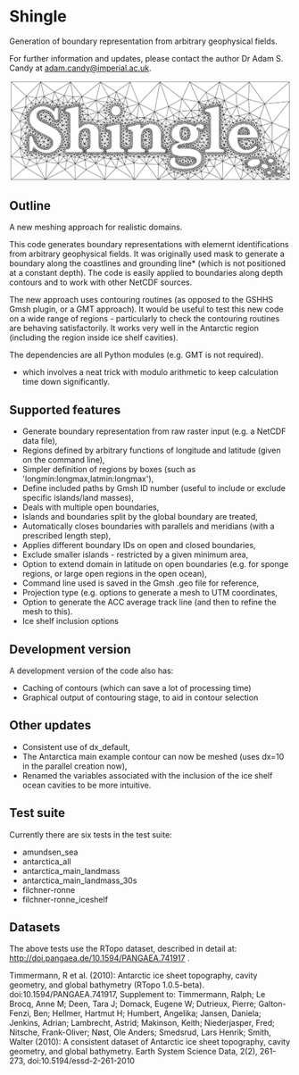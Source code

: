 Shingle
=======

Generation of boundary representation from arbitrary geophysical fields.

For further information and updates, please contact the author Dr Adam S. Candy at adam.candy@imperial.ac.uk.

![Shingle](./data/shingle.png?raw=true "Shingle")

Outline
-------

A new meshing approach for realistic domains.
  
This code generates boundary representations with elemernt identifications from arbitrary geophysical fields.  It was originally used  mask to generate a boundary along the coastlines and grounding line* (which is not positioned at a constant depth).  The code is easily applied to boundaries along depth contours and to work with other NetCDF sources.
  
The new approach uses contouring routines (as opposed to the GSHHS Gmsh plugin, or a GMT approach).  It would be useful to test this new code on a wide range of regions - particularly to check the contouring routines are behaving satisfactorily.  It works very well in the Antarctic region (including the region inside ice shelf cavities). 
  
The dependencies are all Python modules (e.g. GMT is not required).

 * which involves a neat trick with modulo arithmetic to keep calculation time down significantly.
  
Supported features
------------------

  - Generate boundary representation from raw raster input (e.g. a NetCDF data file),
  - Regions defined by arbitrary functions of longitude and latitude (given on the command line),
  - Simpler definition of regions by boxes (such as 'longmin:longmax,latmin:longmax'),
  - Define included paths by Gmsh ID number (useful to include or exclude  specific islands/land masses),
  - Deals with multiple open boundaries,
  - Islands and boundaries split by the global boundary are treated,
  - Automatically closes boundaries with parallels and meridians (with a prescribed length step),
  - Applies different boundary IDs on open and closed boundaries,
  - Exclude smaller islands - restricted by a given minimum area,
  - Option to extend domain in latitude on open boundaries (e.g. for sponge regions, or large open regions in the open ocean),
  - Command line used is saved in the Gmsh .geo file for reference,
  - Projection type (e.g. options to generate a mesh to UTM coordinates, 
  - Option to generate the ACC average track line (and then to refine the mesh to this).
  - Ice shelf inclusion options

Development version
-------------------

A development version of the code also has:
  - Caching of contours (which can save a lot of processing time)
  - Graphical output of contouring stage, to aid in contour selection


Other updates
-------------

  - Consistent use of dx_default,
  - The Antarctica main example contour can now be meshed (uses dx=10 in the parallel creation now),
  - Renamed the variables associated with the inclusion of the ice shelf ocean cavities to be more intuitive.

Test suite
----------

Currently there are six tests in the test suite:
  - amundsen_sea
  - antarctica_all
  - antarctica_main_landmass
  - antarctica_main_landmass_30s
  - filchner-ronne
  - filchner-ronne_iceshelf

Datasets
--------

The above tests use the RTopo dataset, described in detail at: http://doi.pangaea.de/10.1594/PANGAEA.741917 .

Timmermann, R et al. (2010): Antarctic ice sheet topography, cavity geometry, and global bathymetry (RTopo 1.0.5-beta). doi:10.1594/PANGAEA.741917,
Supplement to: Timmermann, Ralph; Le Brocq, Anne M; Deen, Tara J; Domack, Eugene W; Dutrieux, Pierre; Galton-Fenzi, Ben; Hellmer, Hartmut H; Humbert, Angelika; Jansen, Daniela; Jenkins, Adrian; Lambrecht, Astrid; Makinson, Keith; Niederjasper, Fred; Nitsche, Frank-Oliver; Nøst, Ole Anders; Smedsrud, Lars Henrik; Smith, Walter (2010): A consistent dataset of Antarctic ice sheet topography, cavity geometry, and global bathymetry. Earth System Science Data, 2(2), 261-273, doi:10.5194/essd-2-261-2010


